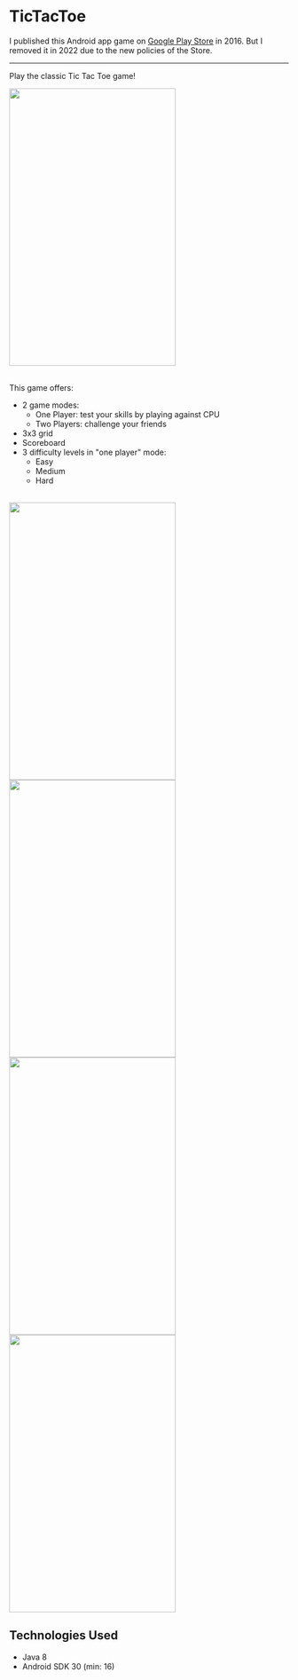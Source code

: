 # TicTacToe

I published this Android app game on [Google Play Store](https://play.google.com/store/apps/details?id=br.com.aadmaquino.tictactoe) in 2016. But I removed it in 2022 due to the new policies of the Store.

---

Play the classic Tic Tac Toe game!

<img src="https://github.com/user-attachments/assets/ae8bb4bd-ca96-46fe-bd1d-5f6486fea0b5" width="300" height="500" />
<br><br>

This game offers:

* 2 game modes:
  * One Player: test your skills by playing against CPU
  * Two Players: challenge your friends
* 3x3 grid
* Scoreboard
* 3 difficulty levels in "one player" mode:
  * Easy
  * Medium
  * Hard

<br>
<img src="https://github.com/user-attachments/assets/bb972a97-0b90-493d-9afa-345622711699" width="300" height="500" />
<img src="https://github.com/user-attachments/assets/96b71be3-0be1-4d24-9435-1c3f213bf7da" width="300" height="500" />
<br>
<img src="https://github.com/user-attachments/assets/7b59c618-7e00-4689-99f1-2f7afb2412a5" width="300" height="500" />
<img src="https://github.com/user-attachments/assets/ff773a2e-aeb8-496a-89c0-df024e2ab4d6" width="300" height="500" />

## Technologies Used

* Java 8
* Android SDK 30 (min: 16)
